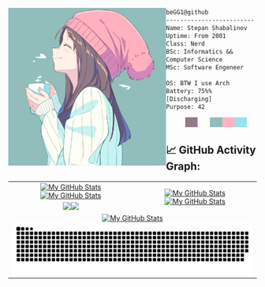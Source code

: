 <p>
<img align="left" src="https://github.com/beGG1/beGG1/blob/main/cropped.jpg" alt="Unfortunately I didn't find the author of the pic, feel to open a pull request if found" width="320" /> 

```shell
beGG1@github
-------------------------
Name: Stepan Shabalinov
Uptime: From 2001
Class: Nerd
BSc: Informatics && Computer Science
MSc: Software Engeneer

OS: BTW I use Arch
Battery: 75%% [Discharging]
Purpose: 42
```
   <p align="left">
   &nbsp; &nbsp; &nbsp; &nbsp; &nbsp;
   <img alt="#917b88" src="https://raw.githubusercontent.com/beGG1/beGG1/main/img/917b88.png" width="25" height="20" /><img alt="#fdfef6" src="https://raw.githubusercontent.com/beGG1/beGG1/main/img/fdfef6.png" width="25" height="20" /><img alt="#91bebb" src="https://raw.githubusercontent.com/beGG1/beGG1/main/img/91bebb.png" width="25" height="20" /><img alt="#feb2bf" src="https://raw.githubusercontent.com/beGG1/beGG1/main/img/feb2bf.png" width="25" height="20" /><img alt="#95e3ed" src="https://raw.githubusercontent.com/beGG1/beGG1/main/img/95e3ed.png" width="25" height="20" />
   </p>
</p>

## 📈 GitHub Activity Graph:

<table>
    <tr>
        <td align="center"><a href="https://github.com/beGG1#gh-light-mode-only"><img src="https://github-readme-stats.vercel.app/api?username=beGG1&show_icons=true&theme=default&include_all_commits=true#gh-light-mode-only" alt="My GitHub Stats"/></a>
        <a href="https://github.com/beGG1#gh-dark-mode-only"><img src="https://github-readme-stats.vercel.app/api?username=beGG1&show_icons=true&theme=tokyonight&include_all_commits=true#gh-dark-mode-only" alt="My GitHub Stats"/></a></td>
        <td rowspan="2" align="center"><a href="https://github.com/beGG1#gh-light-mode-only"><img src="https://github-readme-stats.vercel.app/api/top-langs/?username=beGG1&theme=default&langs_count=8#gh-light-mode-only" alt="My GitHub Stats"/></a><a href="https://github.com/beGG1#gh-dark-mode-only"><img src="https://github-readme-stats.vercel.app/api/top-langs/?username=beGG1&theme=tokyonight&langs_count=8#gh-dark-mode-only" alt="My GitHub Stats"/></a></td>
    </tr>
    <tr>
        <td align="center"><a href="https://github.com/beGG1#gh-light-mode-only"><img src="https://github-readme-streak-stats.herokuapp.com/?user=beGG1&theme=default"/></a><a href="https://github.com/beGG1#gh-dark-mode-only"><img src="https://github-readme-streak-stats.herokuapp.com/?user=beGG1&theme=tokyonight"/></a></td>
    </tr>
    <tr>
        <td colspan="2" align="center"><a href="https://github.com/beGG1#gh-light-mode-only"><img src="https://raw.githubusercontent.com/beGG1/beGG1/output/github-contribution-grid-snake-default.svg#gh-light-mode-only" alt="My GitHub Stats"/></a><a href="https://github.com/beGG1#gh-dark-mode-only"><img src="https://raw.githubusercontent.com/beGG1/beGG1/output/github-contribution-grid-snake-dark.svg#gh-dark-mode-only" alt="My GitHub Stats"/></a></td>
    </tr>
</table>
